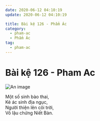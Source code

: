 ```yaml
---
date: 2020-06-12 04:10:19
update: 2020-06-12 04:10:19

title: Bài kệ 126 - Phẩm Ác
category:
  - pham-ac
  - Phẩm Ác
tag:
  - pham-ac
---
```


# Bài kệ 126 - Pham Ac

![An image](/img/pham-ac/pham-ac-126.jpg)

Một số sinh bào thai,<br>Kẻ ác sinh địa ngục,<br>Người thiện lên cõi trời,<br>Vô lậu chứng Niết Bàn.<br>
